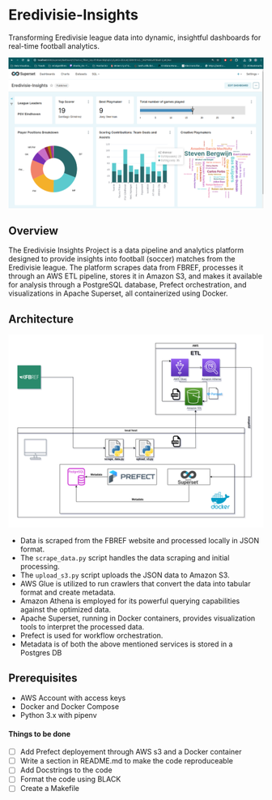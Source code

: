 # Eredivisie-Insights

Transforming Eredivisie league data into dynamic, insightful dashboards for real-time football analytics.



<img src="images/dashboard.png" >



## Overview

The Eredivisie Insights Project is a data pipeline and analytics platform designed to provide insights into football (soccer) matches from the Eredivisie league. The platform scrapes data from FBREF, processes it through an AWS ETL pipeline, stores it in Amazon S3, and makes it available for analysis through a PostgreSQL database, Prefect orchestration, and visualizations in Apache Superset, all containerized using Docker.


## Architecture

<img src="images/Eredivisie_insights.png" >

- Data is scraped from the FBREF website and processed locally in JSON format.
- The `scrape_data.py` script handles the data scraping and initial processing.
- The `upload_s3.py` script uploads the JSON data to Amazon S3.
- AWS Glue is utilized to run crawlers that convert the data into tabular format and create metadata.
- Amazon Athena is employed for its powerful querying capabilities against the optimized data.
- Apache Superset, running in Docker containers, provides visualization tools to interpret the processed data.
- Prefect is used for workflow orchestration.
- Metadata is of both the above mentioned services is stored in a Postgres DB

## Prerequisites

- AWS Account with access keys
- Docker and Docker Compose
- Python 3.x with pipenv



#### Things to be done

- [ ] Add Prefect deployement through AWS s3 and a Docker container
- [ ] Write a section in README.md to make the code reproduceable
- [ ] Add Docstrings to the code
- [ ] Format the code using BLACK
- [ ] Create a Makefile
